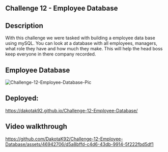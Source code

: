 ## Challenge 12 - Employee Database

## Description
With this challenge we were tasked with building a employee data base using mySQL. You can look at a database with all employees, managers, what role they have and how much they make. This will help the head boss keep everyone in there company recorded.

## Employee Database
![Challenge-12-Employee-Database-Pic](https://github.com/DakotaK92/Challenge-12-Employee-Database/assets/46942706/69341735-e2d8-4de5-bdc1-c523f5d721f2)

 ## Deployed:
 https://dakotak92.github.io/Challenge-12-Employee-Database/

 ## Video walkthrough
https://github.com/DakotaK92/Challenge-12-Employee-Database/assets/46942706/d5a8bffd-c4d6-43db-9914-5f222fbd5df1


